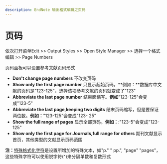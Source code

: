 ```yaml
---
description: EndNote 输出格式编辑之页码
---
```


# 页码

依次打开菜单Edit &gt;&gt; Output Styles &gt;&gt; Open Style Manager &gt;&gt; 选择一个格式编辑 &gt;&gt; Page Numbers

页码面板可以设置参考文献页码形式

* **Don't change page numbers** 不改变页码
* **Show only the first page number** 只显示起始页码。**例如：**数据库中文献的页码是"123-125"，选择该项参考文献的页码就变成了"123"
* **Abbreviate the last page number** 结束面缩写。**例如**"123-125"会变成"123-5"
* **Abbreviate the last page,keeping two digits** 结末页码缩写，但是要保证两位数。**例如：**"123-125"会变成"123- 25"
* **Show the full range of pages** 显示全部页码。**例如：**:"123-5"会变成"123-125"
* **Show only the first page for Journals,full range for others** 期刊文献显示首页，其他类型的文献显示页码范围

**注：**[特殊格式化字符](Special_Formatting_Chars.htm)是设置所增加的特殊文本，如"p." " pp.", "page" "pages"，这些特殊字符可以使用脱字符\(^\)来分隔单数和复数形式

